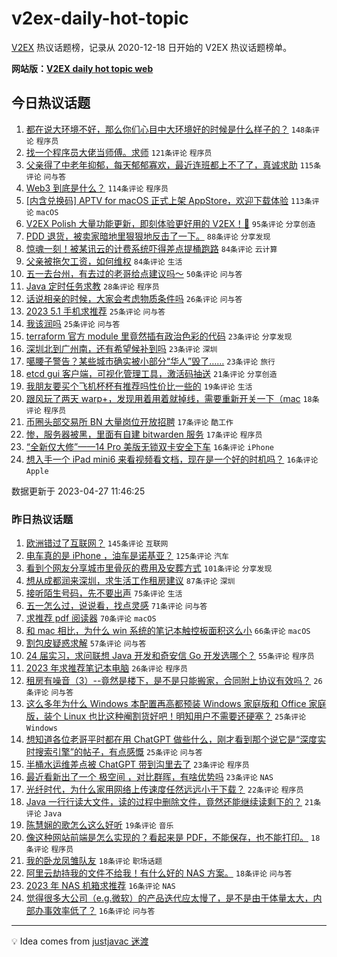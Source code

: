 # v2ex-daily-hot-topic

[V2EX](https://www.v2ex.com/) 热议话题榜，记录从 2020-12-18 日开始的 V2EX 热议话题榜单。

**网站版：[V2EX daily hot topic web](https://boojack.github.io/v2ex-daily-hot-topic-web/)**

## 今日热议话题

<!-- TODAY BEGIN -->

1. [都在说大环境不好，那么你们心目中大环境好的时候是什么样子的？](https://www.v2ex.com/t/935815) `148条评论` `程序员`
1. [找一个程序员大佬当师傅。求师](https://www.v2ex.com/t/935872) `121条评论` `程序员`
1. [父亲得了中老年抑郁，每天郁郁寡欢，最近连班都上不了了，真诚求助](https://www.v2ex.com/t/935831) `115条评论` `问与答`
1. [Web3 到底是什么？](https://www.v2ex.com/t/935809) `114条评论` `程序员`
1. [[内含兑换码] APTV for macOS 正式上架 AppStore，欢迎下载体验](https://www.v2ex.com/t/935930) `113条评论` `macOS`
1. [V2EX Polish 大量功能更新，即刻体验更好用的 V2EX！🥰](https://www.v2ex.com/t/935916) `95条评论` `分享创造`
1. [PDD 退货，被卖家暗地里狠狠地反击了一下。](https://www.v2ex.com/t/935859) `88条评论` `分享发现`
1. [惊魂一刻！被某讯云的计费系统吓得差点提桶跑路](https://www.v2ex.com/t/935883) `84条评论` `云计算`
1. [父亲被拖欠工资，如何维权](https://www.v2ex.com/t/935885) `84条评论` `生活`
1. [五一去台州，有去过的老哥给点建议吗～](https://www.v2ex.com/t/935804) `50条评论` `问与答`
1. [Java 定时任务求教](https://www.v2ex.com/t/935932) `28条评论` `程序员`
1. [话说相亲的时候，大家会考虑物质条件吗](https://www.v2ex.com/t/935877) `26条评论` `问与答`
1. [2023 5.1 手机求推荐](https://www.v2ex.com/t/935862) `25条评论` `问与答`
1. [我该润吗](https://www.v2ex.com/t/935800) `25条评论` `问与答`
1. [terraform 官方 module 里竟然插有政治色彩的代码](https://www.v2ex.com/t/935931) `23条评论` `分享发现`
1. [深圳北到广州南，还有希望候补到吗](https://www.v2ex.com/t/935837) `23条评论` `深圳`
1. [噶腰子警告？某些城市确实被小部分“华人”毁了……](https://www.v2ex.com/t/935814) `23条评论` `旅行`
1. [etcd gui 客户端，可视化管理工具，激活码抽送](https://www.v2ex.com/t/935796) `21条评论` `分享创造`
1. [我朋友要买个飞机杯杯有推荐吗性价比一些的](https://www.v2ex.com/t/935865) `19条评论` `生活`
1. [跟风玩了两天 warp+，发现用着用着就掉线，需要重新开关一下（mac](https://www.v2ex.com/t/935922) `18条评论` `程序员`
1. [币圈头部交易所 BN 大量岗位开放招聘](https://www.v2ex.com/t/935977) `17条评论` `酷工作`
1. [惨，服务器被黑，里面有自建 bitwarden 服务](https://www.v2ex.com/t/935857) `17条评论` `程序员`
1. [“全新仅大修”——14 Pro 美版无锁双卡安全下车](https://www.v2ex.com/t/935895) `16条评论` `iPhone`
1. [想入手一个 iPad mini6 来看视频看文档，现在是一个好的时机吗？](https://www.v2ex.com/t/935829) `16条评论` `Apple`

数据更新于 2023-04-27 11:46:25

<!-- TODAY END -->

### 昨日热议话题

<!-- YESTERDAY BEGIN -->

1. [欧洲错过了互联网？](https://www.v2ex.com/t/935642) `145条评论` `互联网`
1. [电车真的是 iPhone ，油车是诺基亚？](https://www.v2ex.com/t/935540) `125条评论` `汽车`
1. [看到个网友分享城市里骨灰的费用及安葬方式](https://www.v2ex.com/t/935519) `101条评论` `分享发现`
1. [想从成都润来深圳，求生活工作租房建议](https://www.v2ex.com/t/935543) `87条评论` `深圳`
1. [接听陌生号码，先不要出声](https://www.v2ex.com/t/935576) `75条评论` `生活`
1. [五一怎么过，说说看，找点灵感](https://www.v2ex.com/t/935560) `71条评论` `问与答`
1. [求推荐 pdf 阅读器](https://www.v2ex.com/t/935512) `70条评论` `macOS`
1. [和 mac 相比，为什么 win 系统的笔记本触控板面积这么小](https://www.v2ex.com/t/935515) `66条评论` `macOS`
1. [割包皮疑惑求解](https://www.v2ex.com/t/935631) `57条评论` `问与答`
1. [24 届实习，求问联想 Java 开发和奇安信 Go 开发选哪个？](https://www.v2ex.com/t/935603) `55条评论` `程序员`
1. [2023 年求推荐笔记本电脑](https://www.v2ex.com/t/935669) `26条评论` `程序员`
1. [租房有噪音（3）--竟然是楼下，是不是只能搬家，合同附上协议有效吗？](https://www.v2ex.com/t/935546) `26条评论` `问与答`
1. [这么多年为什么 Windows 本配置再高都预装 Windows 家庭版和 Office 家庭版，装个 Linux 也比这种阉割货好吧！明知用户不需要还硬塞？](https://www.v2ex.com/t/935780) `25条评论` `Windows`
1. [想知道各位老哥平时都在用 ChatGPT 做些什么，刚才看到那个说它是“深度实时搜索引擎”的帖子，有点感慨](https://www.v2ex.com/t/935523) `25条评论` `问与答`
1. [半桶水运维差点被 ChatGPT 带到沟里去了](https://www.v2ex.com/t/935568) `23条评论` `程序员`
1. [最近看新出了一个 极空间 ，对比群晖，有啥优势吗](https://www.v2ex.com/t/935557) `23条评论` `NAS`
1. [光纤时代，为什么家用网络上传速度任然远远小于下载？](https://www.v2ex.com/t/935660) `22条评论` `程序员`
1. [Java 一行行读大文件，读的过程中删除文件，竟然还能继续读剩下的？](https://www.v2ex.com/t/935599) `21条评论` `Java`
1. [陈慧娴的歌怎么这么好听](https://www.v2ex.com/t/935679) `19条评论` `音乐`
1. [像这种网站前端是怎么实现的？看起来是 PDF，不能保存，也不能打印。](https://www.v2ex.com/t/935727) `18条评论` `程序员`
1. [我的卧龙凤雏队友](https://www.v2ex.com/t/935569) `18条评论` `职场话题`
1. [阿里云劫持我的文件不给我！有什么好的 NAS 方案。](https://www.v2ex.com/t/935555) `18条评论` `问与答`
1. [2023 年 NAS 机箱求推荐](https://www.v2ex.com/t/935725) `16条评论` `NAS`
1. [觉得很多大公司（e.g.微软）的产品迭代应太慢了，是不是由于体量太大，内部办事效率低了？](https://www.v2ex.com/t/935675) `16条评论` `问与答`

<!-- YESTERDAY END -->

---

💡 Idea comes from [justjavac 迷渡](https://github.com/justjavac/)
